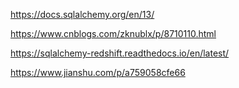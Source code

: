 https://docs.sqlalchemy.org/en/13/



https://www.cnblogs.com/zknublx/p/8710110.html



https://sqlalchemy-redshift.readthedocs.io/en/latest/



https://www.jianshu.com/p/a759058cfe66

